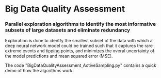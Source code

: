 # Big Data Quality Assessment
### Parallel exploration algorithms to identify the most informative subsets of large datasets and eliminate redundancy
Exploration is done to identfy the smallest subset of the data with which a deep neural network model could be trained such that it captures the rare extreme events and tipping points, and minimizes the overal uncertainty of the model predictions and mean squared error (MSE).

The code "BigDataQualityAssessment_ActiveSampling.py" contains a quick demo of how the algorithms work.
